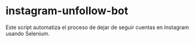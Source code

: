 # instagram-unfollow-bot
Este script automatiza el proceso de dejar de seguir cuentas en Instagram usando Selenium.
